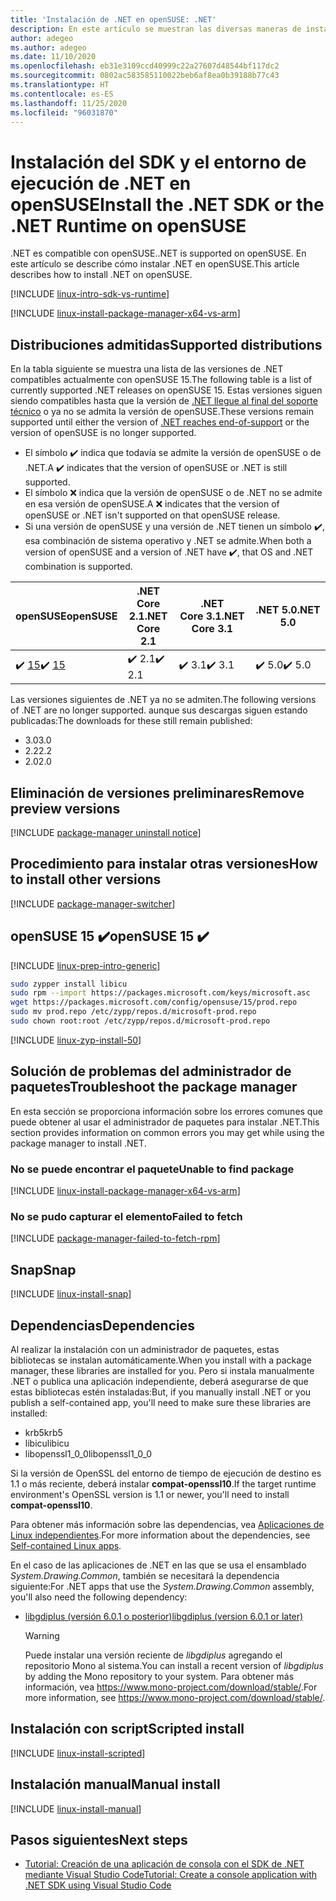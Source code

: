 ```yaml
---
title: 'Instalación de .NET en openSUSE: .NET'
description: En este artículo se muestran las diversas maneras de instalar el SDK y el entorno de ejecución de .NET en openSUSE.
author: adegeo
ms.author: adegeo
ms.date: 11/10/2020
ms.openlocfilehash: eb31e3109ccd40999c22a27607d48544bf117dc2
ms.sourcegitcommit: 0802ac583585110022beb6af8ea0b39188b77c43
ms.translationtype: HT
ms.contentlocale: es-ES
ms.lasthandoff: 11/25/2020
ms.locfileid: "96031870"
---
```

# <a name="install-the-net-sdk-or-the-net-runtime-on-opensuse"></a><span data-ttu-id="83448-103">Instalación del SDK y el entorno de ejecución de .NET en openSUSE</span><span class="sxs-lookup"><span data-stu-id="83448-103">Install the .NET SDK or the .NET Runtime on openSUSE</span></span>

<span data-ttu-id="83448-104">.NET es compatible con openSUSE.</span><span class="sxs-lookup"><span data-stu-id="83448-104">.NET is supported on openSUSE.</span></span> <span data-ttu-id="83448-105">En este artículo se describe cómo instalar .NET en openSUSE.</span><span class="sxs-lookup"><span data-stu-id="83448-105">This article describes how to install .NET on openSUSE.</span></span>

[!INCLUDE [linux-intro-sdk-vs-runtime](includes/linux-intro-sdk-vs-runtime.md)]

[!INCLUDE [linux-install-package-manager-x64-vs-arm](includes/linux-install-package-manager-x64-vs-arm.md)]

## <a name="supported-distributions"></a><span data-ttu-id="83448-106">Distribuciones admitidas</span><span class="sxs-lookup"><span data-stu-id="83448-106">Supported distributions</span></span>

<span data-ttu-id="83448-107">En la tabla siguiente se muestra una lista de las versiones de .NET compatibles actualmente con openSUSE 15.</span><span class="sxs-lookup"><span data-stu-id="83448-107">The following table is a list of currently supported .NET releases on openSUSE 15.</span></span> <span data-ttu-id="83448-108">Estas versiones siguen siendo compatibles hasta que la versión de [.NET llegue al final del soporte técnico](https://dotnet.microsoft.com/platform/support/policy/dotnet-core) o ya no se admita la versión de openSUSE.</span><span class="sxs-lookup"><span data-stu-id="83448-108">These versions remain supported until either the version of [.NET reaches end-of-support](https://dotnet.microsoft.com/platform/support/policy/dotnet-core) or the version of openSUSE is no longer supported.</span></span>

- <span data-ttu-id="83448-109">El símbolo ✔️ indica que todavía se admite la versión de openSUSE o de .NET.</span><span class="sxs-lookup"><span data-stu-id="83448-109">A ✔️ indicates that the version of openSUSE or .NET is still supported.</span></span>
- <span data-ttu-id="83448-110">El símbolo ❌ indica que la versión de openSUSE o de .NET no se admite en esa versión de openSUSE.</span><span class="sxs-lookup"><span data-stu-id="83448-110">A ❌ indicates that the version of openSUSE or .NET isn't supported on that openSUSE release.</span></span>
- <span data-ttu-id="83448-111">Si una versión de openSUSE y una versión de .NET tienen un símbolo ✔️, esa combinación de sistema operativo y .NET se admite.</span><span class="sxs-lookup"><span data-stu-id="83448-111">When both a version of openSUSE and a version of .NET have ✔️, that OS and .NET combination is supported.</span></span>

| <span data-ttu-id="83448-112">openSUSE</span><span class="sxs-lookup"><span data-stu-id="83448-112">openSUSE</span></span>                   | <span data-ttu-id="83448-113">.NET Core 2.1</span><span class="sxs-lookup"><span data-stu-id="83448-113">.NET Core 2.1</span></span> | <span data-ttu-id="83448-114">.NET Core 3.1</span><span class="sxs-lookup"><span data-stu-id="83448-114">.NET Core 3.1</span></span> | <span data-ttu-id="83448-115">.NET 5.0</span><span class="sxs-lookup"><span data-stu-id="83448-115">.NET 5.0</span></span> |
|----------------------------|---------------|---------------|----------------|
| <span data-ttu-id="83448-116">✔️ [15](#opensuse-15-)</span><span class="sxs-lookup"><span data-stu-id="83448-116">✔️ [15](#opensuse-15-)</span></span>     | <span data-ttu-id="83448-117">✔️ 2.1</span><span class="sxs-lookup"><span data-stu-id="83448-117">✔️ 2.1</span></span>        | <span data-ttu-id="83448-118">✔️ 3.1</span><span class="sxs-lookup"><span data-stu-id="83448-118">✔️ 3.1</span></span>        | <span data-ttu-id="83448-119">✔️ 5.0</span><span class="sxs-lookup"><span data-stu-id="83448-119">✔️ 5.0</span></span> |

<span data-ttu-id="83448-120">Las versiones siguientes de .NET ya no se admiten.</span><span class="sxs-lookup"><span data-stu-id="83448-120">The following versions of .NET are no longer supported.</span></span> <span data-ttu-id="83448-121">aunque sus descargas siguen estando publicadas:</span><span class="sxs-lookup"><span data-stu-id="83448-121">The downloads for these still remain published:</span></span>

- <span data-ttu-id="83448-122">3.0</span><span class="sxs-lookup"><span data-stu-id="83448-122">3.0</span></span>
- <span data-ttu-id="83448-123">2.2</span><span class="sxs-lookup"><span data-stu-id="83448-123">2.2</span></span>
- <span data-ttu-id="83448-124">2.0</span><span class="sxs-lookup"><span data-stu-id="83448-124">2.0</span></span>

## <a name="remove-preview-versions"></a><span data-ttu-id="83448-125">Eliminación de versiones preliminares</span><span class="sxs-lookup"><span data-stu-id="83448-125">Remove preview versions</span></span>

[!INCLUDE [package-manager uninstall notice](./includes/linux-uninstall-preview-info.md)]

## <a name="how-to-install-other-versions"></a><span data-ttu-id="83448-126">Procedimiento para instalar otras versiones</span><span class="sxs-lookup"><span data-stu-id="83448-126">How to install other versions</span></span>

[!INCLUDE [package-manager-switcher](./includes/package-manager-heading-hack-pkgname.md)]

## <a name="opensuse-15-"></a><span data-ttu-id="83448-127">openSUSE 15 ✔️</span><span class="sxs-lookup"><span data-stu-id="83448-127">openSUSE 15 ✔️</span></span>

[!INCLUDE [linux-prep-intro-generic](includes/linux-prep-intro-generic.md)]

```bash
sudo zypper install libicu
sudo rpm --import https://packages.microsoft.com/keys/microsoft.asc
wget https://packages.microsoft.com/config/opensuse/15/prod.repo
sudo mv prod.repo /etc/zypp/repos.d/microsoft-prod.repo
sudo chown root:root /etc/zypp/repos.d/microsoft-prod.repo
```

[!INCLUDE [linux-zyp-install-50](includes/linux-install-50-zyp.md)]

## <a name="troubleshoot-the-package-manager"></a><span data-ttu-id="83448-128">Solución de problemas del administrador de paquetes</span><span class="sxs-lookup"><span data-stu-id="83448-128">Troubleshoot the package manager</span></span>

<span data-ttu-id="83448-129">En esta sección se proporciona información sobre los errores comunes que puede obtener al usar el administrador de paquetes para instalar .NET.</span><span class="sxs-lookup"><span data-stu-id="83448-129">This section provides information on common errors you may get while using the package manager to install .NET.</span></span>

### <a name="unable-to-find-package"></a><span data-ttu-id="83448-130">No se puede encontrar el paquete</span><span class="sxs-lookup"><span data-stu-id="83448-130">Unable to find package</span></span>

[!INCLUDE [linux-install-package-manager-x64-vs-arm](includes/linux-install-package-manager-x64-vs-arm.md)]

### <a name="failed-to-fetch"></a><span data-ttu-id="83448-131">No se pudo capturar el elemento</span><span class="sxs-lookup"><span data-stu-id="83448-131">Failed to fetch</span></span>

[!INCLUDE [package-manager-failed-to-fetch-rpm](includes/package-manager-failed-to-fetch-rpm.md)]

## <a name="snap"></a><span data-ttu-id="83448-132">Snap</span><span class="sxs-lookup"><span data-stu-id="83448-132">Snap</span></span>

[!INCLUDE [linux-install-snap](includes/linux-install-snap.md)]

## <a name="dependencies"></a><span data-ttu-id="83448-133">Dependencias</span><span class="sxs-lookup"><span data-stu-id="83448-133">Dependencies</span></span>

<span data-ttu-id="83448-134">Al realizar la instalación con un administrador de paquetes, estas bibliotecas se instalan automáticamente.</span><span class="sxs-lookup"><span data-stu-id="83448-134">When you install with a package manager, these libraries are installed for you.</span></span> <span data-ttu-id="83448-135">Pero si instala manualmente .NET o publica una aplicación independiente, deberá asegurarse de que estas bibliotecas estén instaladas:</span><span class="sxs-lookup"><span data-stu-id="83448-135">But, if you manually install .NET or you publish a self-contained app, you'll need to make sure these libraries are installed:</span></span>

- <span data-ttu-id="83448-136">krb5</span><span class="sxs-lookup"><span data-stu-id="83448-136">krb5</span></span>
- <span data-ttu-id="83448-137">libicu</span><span class="sxs-lookup"><span data-stu-id="83448-137">libicu</span></span>
- <span data-ttu-id="83448-138">libopenssl1_0_0</span><span class="sxs-lookup"><span data-stu-id="83448-138">libopenssl1_0_0</span></span>

<span data-ttu-id="83448-139">Si la versión de OpenSSL del entorno de tiempo de ejecución de destino es 1.1 o más reciente, deberá instalar **compat-openssl10**.</span><span class="sxs-lookup"><span data-stu-id="83448-139">If the target runtime environment's OpenSSL version is 1.1 or newer, you'll need to install **compat-openssl10**.</span></span>

<span data-ttu-id="83448-140">Para obtener más información sobre las dependencias, vea [Aplicaciones de Linux independientes](https://github.com/dotnet/core/blob/master/Documentation/self-contained-linux-apps.md).</span><span class="sxs-lookup"><span data-stu-id="83448-140">For more information about the dependencies, see [Self-contained Linux apps](https://github.com/dotnet/core/blob/master/Documentation/self-contained-linux-apps.md).</span></span>

<span data-ttu-id="83448-141">En el caso de las aplicaciones de .NET en las que se usa el ensamblado *System.Drawing.Common*, también se necesitará la dependencia siguiente:</span><span class="sxs-lookup"><span data-stu-id="83448-141">For .NET apps that use the *System.Drawing.Common* assembly, you'll also need the following dependency:</span></span>

- [<span data-ttu-id="83448-142">libgdiplus (versión 6.0.1 o posterior)</span><span class="sxs-lookup"><span data-stu-id="83448-142">libgdiplus (version 6.0.1 or later)</span></span>](https://www.mono-project.com/docs/gui/libgdiplus/)

  > [!WARNING]
  > <span data-ttu-id="83448-143">Puede instalar una versión reciente de *libgdiplus* agregando el repositorio Mono al sistema.</span><span class="sxs-lookup"><span data-stu-id="83448-143">You can install a recent version of *libgdiplus* by adding the Mono repository to your system.</span></span> <span data-ttu-id="83448-144">Para obtener más información, vea <https://www.mono-project.com/download/stable/>.</span><span class="sxs-lookup"><span data-stu-id="83448-144">For more information, see <https://www.mono-project.com/download/stable/>.</span></span>

## <a name="scripted-install"></a><span data-ttu-id="83448-145">Instalación con script</span><span class="sxs-lookup"><span data-stu-id="83448-145">Scripted install</span></span>

[!INCLUDE [linux-install-scripted](includes/linux-install-scripted.md)]

## <a name="manual-install"></a><span data-ttu-id="83448-146">Instalación manual</span><span class="sxs-lookup"><span data-stu-id="83448-146">Manual install</span></span>

[!INCLUDE [linux-install-manual](includes/linux-install-manual.md)]

## <a name="next-steps"></a><span data-ttu-id="83448-147">Pasos siguientes</span><span class="sxs-lookup"><span data-stu-id="83448-147">Next steps</span></span>

- [<span data-ttu-id="83448-148">Tutorial: Creación de una aplicación de consola con el SDK de .NET mediante Visual Studio Code</span><span class="sxs-lookup"><span data-stu-id="83448-148">Tutorial: Create a console application with .NET SDK using Visual Studio Code</span></span>](../tutorials/with-visual-studio-code.md)

